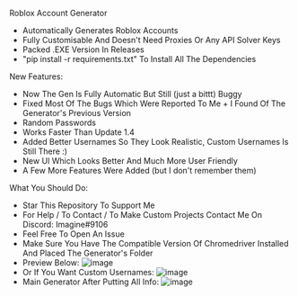 Roblox Account Generator
- Automatically Generates Roblox Accounts
- Fully Customisable And Doesn't Need Proxies Or Any API Solver Keys
- Packed .EXE Version In Releases
- "pip install -r requirements.txt" To Install All The Dependencies

New Features:
- Now The Gen Is Fully Automatic But Still (just a bittt) Buggy
- Fixed Most Of The Bugs Which Were Reported To Me + I Found Of The Generator's Previous Version
- Random Passwords
- Works Faster Than Update 1.4
- Added Better Usernames So They Look Realistic, Custom Usernames Is Still There :)
- New UI Which Looks Better And Much More User Friendly
- A Few More Features Were Added (but I don't remember them)

What You Should Do:
- Star This Repository To Support Me
- For Help / To Contact / To Make Custom Projects Contact Me On Discord: Imagine#9106
- Feel Free To Open An Issue
- Make Sure You Have The Compatible Version Of Chromedriver Installed And Placed The Generator's Folder
- Preview Below:
![image](https://user-images.githubusercontent.com/74649094/201695627-1973cef6-b7e2-4fde-8690-265c1bd8e41d.png)
- Or If You Want Custom Usernames:
![image](https://user-images.githubusercontent.com/74649094/201695737-3f376b58-37fb-47bf-b377-17a675817bfc.png)
- Main Generator After Putting All Info:
![image](https://user-images.githubusercontent.com/74649094/201695469-59de5ebf-1dbb-45a2-93f7-028e736505f1.png)
